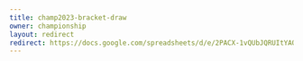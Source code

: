 ```yaml
---
title: champ2023-bracket-draw
owner: championship
layout: redirect
redirect: https://docs.google.com/spreadsheets/d/e/2PACX-1vQUbJQRUItYAOUJOl87ExrQTrPUHEhKpae6J7RZEjGK28hmodez3I7y6g0SL2np19Avp4Xxwo_qmWaN/pubhtml
---
```


